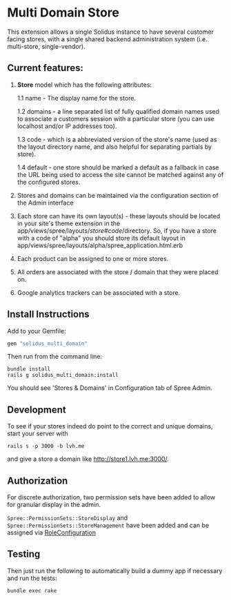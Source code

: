 Multi Domain Store
==================

This extension allows a single Solidus instance to have several customer facing
stores, with a single shared backend administration system (i.e. multi-store,
single-vendor).

Current features:
------------------

1. **Store** model which has the following attributes:

    1.1 name - The display name for the store.

    1.2 domains - a line separated list of fully qualified domain names used to
    associate a customers session with a particular store (you can use
    localhost and/or IP addresses too).

    1.3 code - which is a abbreviated version of the store's name (used as the
    layout directory name, and also helpful for separating partials by store).

    1.4 default - one store should be marked a default as a fallback in case
    the URL being used to access the site cannot be matched against any of the
    configured stores.

2. Stores and domains can be maintained via the configuration section of the
   Admin interface

2. Each store can have its own layout(s) - these layouts should be located in
   your site's theme extension in the
   app/views/spree/layouts/_store#code_/directory. So, if you have a store
   with a code of "alpha" you should store its default layout in
   app/views/spree/layouts/alpha/spree_application.html.erb

3. Each product can be assigned to one or more stores.

4. All orders are associated with the store / domain that they were placed on.

5. Google analytics trackers can be associated with a store.

Install Instructions
--------------------

Add to your Gemfile:

```ruby
gem "solidus_multi_domain"
```

Then run from the command line:

```shell
bundle install
rails g solidus_multi_domain:install
```

You should see 'Stores & Domains' in Configuration tab of Spree Admin.

Development
-------

To see if your stores indeed do point to the correct and unique domains, start your server with 
```shell
rails s -p 3000 -b lvh.me
```
and give a store a domain like http://store1.lvh.me:3000/.

Authorization
-------------

For discrete authorization, two permission sets have been added to allow for granular display in the admin.

`Spree::PermissionSets::StoreDisplay` and `Spree::PermissionSets::StoreManagement` have been added and can be assigned via [RoleConfiguration](http://docs.solidus.io/Spree/RoleConfiguration.html)


Testing
-------

Then just run the following to automatically build a dummy app if necessary and
run the tests:

```shell
bundle exec rake
```
